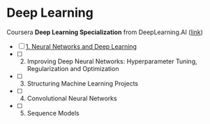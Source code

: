# Deep Learning
Coursera **Deep Learning Specialization** from DeepLearning.AI ([link](https://www.coursera.org/specializations/deep-learning?))

- [ ] [1. Neural Networks and Deep Learning](https://github.com/yixiaowang2001/Deep-Learning_Notes/tree/main/Course1)
- [ ] 2. Improving Deep Neural Networks: Hyperparameter Tuning, Regularization and Optimization
- [ ] 3. Structuring Machine Learning Projects
- [ ] 4. Convolutional Neural Networks
- [ ] 5. Sequence Models